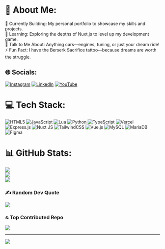 # 💫 About Me:
🚀 Currently Building: My personal portfolio to showcase my skills and projects.<br>🌱 Learning: Exploring the depths of Nuxt.js to level up my development game.<br>💬 Talk to Me About: Anything cars—engines, tuning, or just your dream ride!<br>⚡ Fun Fact: I have the Berserk Sacrifice tattoo—because dreams are worth the struggle.


## 🌐 Socials:
[![Instagram](https://img.shields.io/badge/Instagram-%23E4405F.svg?logo=Instagram&logoColor=white)](https://instagram.com/cheluakagrasu) [![LinkedIn](https://img.shields.io/badge/LinkedIn-%230077B5.svg?logo=linkedin&logoColor=white)](https://linkedin.com/in/floricica-alexandru-06a0a730a) [![YouTube](https://img.shields.io/badge/YouTube-%23FF0000.svg?logo=YouTube&logoColor=white)](https://youtube.com/@nfr9085) 

# 💻 Tech Stack:
![HTML5](https://img.shields.io/badge/html5-%23E34F26.svg?style=for-the-badge&logo=html5&logoColor=white) ![JavaScript](https://img.shields.io/badge/javascript-%23323330.svg?style=for-the-badge&logo=javascript&logoColor=%23F7DF1E) ![Lua](https://img.shields.io/badge/lua-%232C2D72.svg?style=for-the-badge&logo=lua&logoColor=white) ![Python](https://img.shields.io/badge/python-3670A0?style=for-the-badge&logo=python&logoColor=ffdd54) ![TypeScript](https://img.shields.io/badge/typescript-%23007ACC.svg?style=for-the-badge&logo=typescript&logoColor=white) ![Vercel](https://img.shields.io/badge/vercel-%23000000.svg?style=for-the-badge&logo=vercel&logoColor=white) ![Express.js](https://img.shields.io/badge/express.js-%23404d59.svg?style=for-the-badge&logo=express&logoColor=%2361DAFB) ![Nuxt JS](https://img.shields.io/badge/Nuxt-002E3B?style=for-the-badge&logo=nuxt.js&logoColor=#00DC82) ![TailwindCSS](https://img.shields.io/badge/tailwindcss-%2338B2AC.svg?style=for-the-badge&logo=tailwind-css&logoColor=white) ![Vue.js](https://img.shields.io/badge/vue.js-%2335495e.svg?style=for-the-badge&logo=vuedotjs&logoColor=%234FC08D) ![MySQL](https://img.shields.io/badge/mysql-4479A1.svg?style=for-the-badge&logo=mysql&logoColor=white) ![MariaDB](https://img.shields.io/badge/MariaDB-003545?style=for-the-badge&logo=mariadb&logoColor=white) ![Figma](https://img.shields.io/badge/figma-%23F24E1E.svg?style=for-the-badge&logo=figma&logoColor=white)
# 📊 GitHub Stats:
![](https://github-readme-stats.vercel.app/api?username=chelugrasu&theme=vue-dark&hide_border=false&include_all_commits=true&count_private=true)<br/>
![](https://github-readme-streak-stats.herokuapp.com/?user=chelugrasu&theme=vue-dark&hide_border=false)<br/>
![](https://github-readme-stats.vercel.app/api/top-langs/?username=chelugrasu&theme=vue-dark&hide_border=false&include_all_commits=true&count_private=true&layout=compact)

### ✍️ Random Dev Quote
![](https://quotes-github-readme.vercel.app/api?type=horizontal&theme=tokyonight)

### 🔝 Top Contributed Repo
![](https://github-contributor-stats.vercel.app/api?username=chelugrasu&limit=5&theme=vue-dark&combine_all_yearly_contributions=true)

---
[![](https://visitcount.itsvg.in/api?id=chelugrasu&icon=4&color=0)](https://visitcount.itsvg.in)

<!-- Proudly created with GPRM ( https://gprm.itsvg.in ) -->
